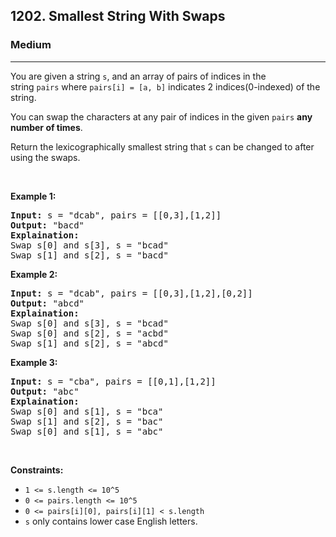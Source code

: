 <h2>1202. Smallest String With Swaps</h2><h3>Medium</h3><hr><div><p>You are given a string <code>s</code>, and an array of pairs of indices in the string&nbsp;<code>pairs</code>&nbsp;where&nbsp;<code>pairs[i] =&nbsp;[a, b]</code>&nbsp;indicates 2 indices(0-indexed) of the string.</p>

<p>You can&nbsp;swap the characters at any pair of indices in the given&nbsp;<code>pairs</code>&nbsp;<strong>any number of times</strong>.</p>

<p>Return the&nbsp;lexicographically smallest string that <code>s</code>&nbsp;can be changed to after using the swaps.</p>

<p>&nbsp;</p>
<p><strong>Example 1:</strong></p>

<pre><strong>Input:</strong> s = "dcab", pairs = [[0,3],[1,2]]
<strong>Output:</strong> "bacd"
<strong>Explaination:</strong> 
Swap s[0] and s[3], s = "bcad"
Swap s[1] and s[2], s = "bacd"
</pre>

<p><strong>Example 2:</strong></p>

<pre><strong>Input:</strong> s = "dcab", pairs = [[0,3],[1,2],[0,2]]
<strong>Output:</strong> "abcd"
<strong>Explaination: </strong>
Swap s[0] and s[3], s = "bcad"
Swap s[0] and s[2], s = "acbd"
Swap s[1] and s[2], s = "abcd"</pre>

<p><strong>Example 3:</strong></p>

<pre><strong>Input:</strong> s = "cba", pairs = [[0,1],[1,2]]
<strong>Output:</strong> "abc"
<strong>Explaination: </strong>
Swap s[0] and s[1], s = "bca"
Swap s[1] and s[2], s = "bac"
Swap s[0] and s[1], s = "abc"
</pre>

<p>&nbsp;</p>
<p><strong>Constraints:</strong></p>

<ul>
	<li><code>1 &lt;= s.length &lt;= 10^5</code></li>
	<li><code>0 &lt;= pairs.length &lt;= 10^5</code></li>
	<li><code>0 &lt;= pairs[i][0], pairs[i][1] &lt;&nbsp;s.length</code></li>
	<li><code>s</code>&nbsp;only contains lower case English letters.</li>
</ul>
</div>